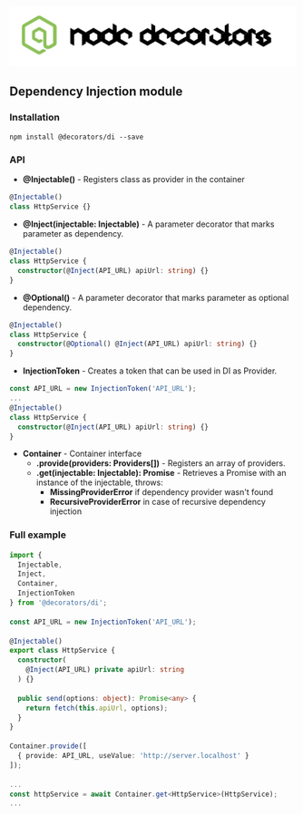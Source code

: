 ![Node Decorators](https://github.com/serhiisol/node-decorators/blob/master/decorators.png?raw=true)

## Dependency Injection module

### Installation
```
npm install @decorators/di --save
```
### API

* **@Injectable()** - Registers class as provider in the container
```typescript
@Injectable()
class HttpService {}
```

* **@Inject(injectable: Injectable)** - A parameter decorator that marks parameter as dependency.
```typescript
@Injectable()
class HttpService {
  constructor(@Inject(API_URL) apiUrl: string) {}
}
```

* **@Optional()** - A parameter decorator that marks parameter as optional dependency.
```typescript
@Injectable()
class HttpService {
  constructor(@Optional() @Inject(API_URL) apiUrl: string) {}
}
```

* **InjectionToken** - Creates a token that can be used in DI as Provider.
```typescript
const API_URL = new InjectionToken('API_URL');
...
@Injectable()
class HttpService {
  constructor(@Inject(API_URL) apiUrl: string) {}
}
```

* **Container** - Container interface
  * **.provide(providers: Providers[])** - Registers an array of providers.
  * **.get<T>(injectable: Injectable): Promise<T>** - Retrieves a Promise with an instance of the injectable, throws:
    * **MissingProviderError** if dependency provider wasn't found
    * **RecursiveProviderError** in case of recursive dependency injection

### Full example
```typescript
import {
  Injectable,
  Inject,
  Container,
  InjectionToken
} from '@decorators/di';

const API_URL = new InjectionToken('API_URL');

@Injectable()
export class HttpService {
  constructor(
    @Inject(API_URL) private apiUrl: string
  ) {}

  public send(options: object): Promise<any> {
    return fetch(this.apiUrl, options);
  }
}

Container.provide([
  { provide: API_URL, useValue: 'http://server.localhost' }
]);

...
const httpService = await Container.get<HttpService>(HttpService);
...
```
